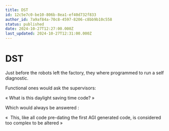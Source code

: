 ```yaml
---
title: DST
id: 12c5e7c0-be10-806b-8ea1-ef40d732f833
author_id: 7a9af84a-70c8-4597-8206-c8bb9b10c558
status: published
date: 2024-10-27T12:27:00.000Z
last_updated: 2024-10-27T12:31:00.000Z
---
```


# DST


Just before the robots left the factory, they where programmed to run a self diagnostic.

Functional ones would ask the supervisors:

« What is this daylight saving time code? »

Which would always be answered :

«  This, like all code pre-dating the first AGI generated code, is considered too complex to be altered »
